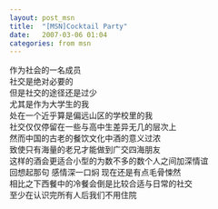 ```yaml
---
layout: post_msn
title:  "[MSN]Cocktail Party"
date:   2007-03-06 01:04
categories: from msn
---  
```

作为社会的一名成员  
社交是绝对必要的  
但是社交的途径还是过少  
尤其是作为大学生的我  
处在一个近乎算是偏远山区的学校里的我  
社交仅仅停留在一些与高中生差异无几的层次上  
然而中国的古老的餐饮文化中酒的意义过浓  
致使只有海量的老兄才能做到广交四海朋友  
这样的酒会更适合小型的为数不多的数个人之间加深情谊  
回想起那句 感情深一口焖 现在还是有点毛骨悚然  
相比之下西餐中的冷餐会倒是比较合适与日常的社交  
至少在认识完所有人后我们不用住院  